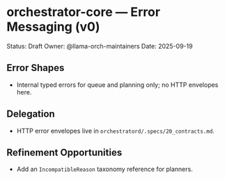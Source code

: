 # orchestrator-core — Error Messaging (v0)

Status: Draft
Owner: @llama-orch-maintainers
Date: 2025-09-19

## Error Shapes

- Internal typed errors for queue and planning only; no HTTP envelopes here.

## Delegation

- HTTP error envelopes live in `orchestratord/.specs/20_contracts.md`.

## Refinement Opportunities

- Add an `IncompatibleReason` taxonomy reference for planners.
